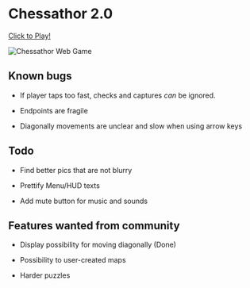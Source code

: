 # Chessathor 2.0

[Click to Play!](http://chessathor2.flesjoe.com/)

![Chessathor Web Game](chessathor-feb2020.gif)

## Known bugs

- If player taps too fast, checks and captures *can* be ignored.

- Endpoints are fragile

- Diagonally movements are unclear and slow when using arrow keys

## Todo

- Find better pics that are not blurry

- Prettify Menu/HUD texts

- Add mute button for music and sounds

## Features wanted from community

- Display possibility for moving diagonally (Done)

- Possibility to user-created maps

- Harder puzzles
